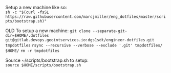 Setup a new machine like so:  
`sh -c "$(curl -fsSL https://raw.githubusercontent.com/marcjmiller/eng_dotfiles/master/scripts/bootstrap.sh)"`

OLD
To setup a new machine:
`git clone --separate-git-dir=$HOME/.dotfiles git@gitlab.devops.geointservices.io:dgs1sdt/engineer-dotfiles.git tmpdotfiles`
`rsync --recursive --verbose --exclude '.git' tmpdotfiles/ $HOME/`
`rm -r tmpdotfiles`  

Source ~/scripts/bootstrap.sh to setup:  
`source $HOME/scripts/bootstrap.sh`
